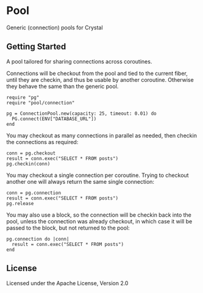 # Pool

Generic (connection) pools for Crystal

## Getting Started

A pool tailored for sharing connections across coroutines.

Connections will be checkout from the pool and tied to the current fiber, until
they are checkin, and thus be usable by another coroutine. Otherwise they behave
the same than the generic pool.

```crystal
require "pg"
require "pool/connection"

pg = ConnectionPool.new(capacity: 25, timeout: 0.01) do
  PG.connect(ENV["DATABASE_URL"])
end
```

You may checkout as many connections in parallel as needed, then checkin the
connections as required:

```crystal
conn = pg.checkout
result = conn.exec("SELECT * FROM posts")
pg.checkin(conn)
```

You may checkout a single connection per coroutine. Trying to checkout another
one will always return the same single connection:

```crystal
conn = pg.connection
result = conn.exec("SELECT * FROM posts")
pg.release
```

You may also use a block, so the connection will be checkin back into the pool,
unless the connection was already checkout, in which case it will be passed to
the block, but not returned to the pool:

```crystal
pg.connection do |conn|
  result = conn.exec("SELECT * FROM posts")
end
```

## License

Licensed under the Apache License, Version 2.0
